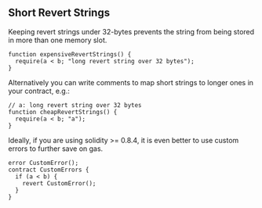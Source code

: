 ## Short Revert Strings

Keeping revert strings under 32-bytes prevents the string from being stored in more than one memory slot.

```
function expensiveRevertStrings() {
  require(a < b; "long revert string over 32 bytes");
}
```

Alternatively you can write comments to map short strings to longer ones in your contract, e.g.:

```
// a: long revert string over 32 bytes
function cheapRevertStrings() {
  require(a < b; "a");
}
```

Ideally, if you are using solidity >= 0.8.4, it is even better to use custom errors to further save on gas.

```
error CustomError();
contract CustomErrors {
  if (a < b) {
    revert CustomError();
  }
}
```
